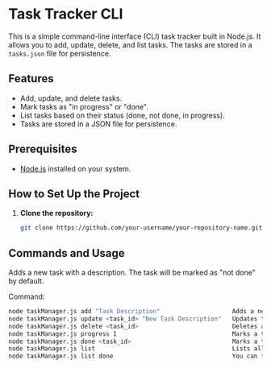 # Task Tracker CLI

This is a simple command-line interface (CLI) task tracker built in Node.js. It allows you to add, update, delete, and list tasks. The tasks are stored in a `tasks.json` file for persistence.

## Features

- Add, update, and delete tasks.
- Mark tasks as "in progress" or "done".
- List tasks based on their status (done, not done, in progress).
- Tasks are stored in a JSON file for persistence.

## Prerequisites

- [Node.js](https://nodejs.org/) installed on your system.

## How to Set Up the Project

1. **Clone the repository:**
   ```bash
   git clone https://github.com/your-username/your-repository-name.git
## Commands and Usage

Adds a new task with a description. The task will be marked as "not done" by default.

Command:
```bash
node taskManager.js add "Task Description"                    Adds a new task with a description. The task will be marked
node taskManager.js update <task_id> "New Task Description"   Updates the description of an existing task.
node taskManager.js delete <task_id>                          Deletes a task by its ID.
node taskManager.js progress 1                                Marks a task as "in progress" by its ID.
node taskManager.js done <task_id>                            Marks a task as "done" by its ID
node taskManager.js list                                      Lists all tasks, regardless of their status.
node taskManager.js list done                                 You can filter tasks by their status: done,







